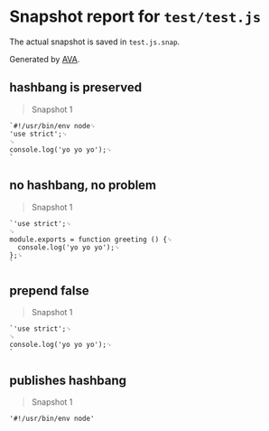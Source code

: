 # Snapshot report for `test/test.js`

The actual snapshot is saved in `test.js.snap`.

Generated by [AVA](https://ava.li).

## hashbang is preserved

> Snapshot 1

    `#!/usr/bin/env node␊
    'use strict';␊
    ␊
    console.log('yo yo yo');␊
    `

## no hashbang, no problem

> Snapshot 1

    `'use strict';␊
    ␊
    module.exports = function greeting () {␊
      console.log('yo yo yo');␊
    };␊
    `

## prepend false

> Snapshot 1

    `'use strict';␊
    ␊
    console.log('yo yo yo');␊
    `

## publishes hashbang

> Snapshot 1

    '#!/usr/bin/env node'
